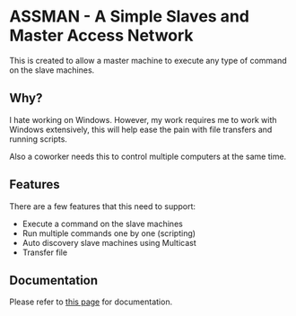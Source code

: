 # ASSMAN - A Simple Slaves and Master Access Network

This is created to allow a master machine to execute any type of command on the slave machines.

## Why?

I hate working on Windows. However, my work requires me to work with Windows extensively, this will help ease the pain with file transfers and running scripts.

Also a coworker needs this to control multiple computers at the same time.

## Features

There are a few features that this need to support:

- Execute a command on the slave machines
- Run multiple commands one by one (scripting)
- Auto discovery slave machines using Multicast
- Transfer file

## Documentation

Please refer to [this page](./docs/README.md) for documentation.
